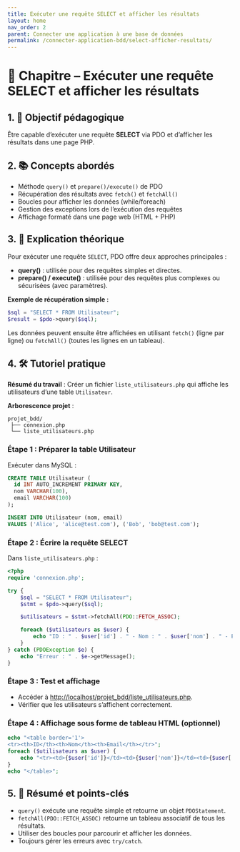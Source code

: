 ```yaml
---
title: Exécuter une requête SELECT et afficher les résultats
layout: home
nav_order: 2
parent: Connecter une application à une base de données
permalink: /connecter-application-bdd/select-afficher-resultats/
---
```



# 📘 Chapitre – Exécuter une requête SELECT et afficher les résultats

## 1. 🎯 Objectif pédagogique

Être capable d’exécuter une requête **SELECT** via PDO et d’afficher les résultats dans une page PHP.

## 2. 📚 Concepts abordés

* Méthode `query()` et `prepare()/execute()` de PDO
* Récupération des résultats avec `fetch()` et `fetchAll()`
* Boucles pour afficher les données (while/foreach)
* Gestion des exceptions lors de l’exécution des requêtes
* Affichage formaté dans une page web (HTML + PHP)

## 3. 🧠 Explication théorique

Pour exécuter une requête `SELECT`, PDO offre deux approches principales :

* **query()** : utilisée pour des requêtes simples et directes.
* **prepare() / execute()** : utilisée pour des requêtes plus complexes ou sécurisées (avec paramètres).

**Exemple de récupération simple :**

```php
$sql = "SELECT * FROM Utilisateur";
$result = $pdo->query($sql);
```

Les données peuvent ensuite être affichées en utilisant `fetch()` (ligne par ligne) ou `fetchAll()` (toutes les lignes en un tableau).

## 4. 🛠 Tutoriel pratique

**Résumé du travail** : Créer un fichier `liste_utilisateurs.php` qui affiche les utilisateurs d’une table `Utilisateur`.

**Arborescence projet** :

```
projet_bdd/
 ├── connexion.php
 └── liste_utilisateurs.php
```

### Étape 1 : Préparer la table Utilisateur

Exécuter dans MySQL :

```sql
CREATE TABLE Utilisateur (
  id INT AUTO_INCREMENT PRIMARY KEY,
  nom VARCHAR(100),
  email VARCHAR(100)
);

INSERT INTO Utilisateur (nom, email)
VALUES ('Alice', 'alice@test.com'), ('Bob', 'bob@test.com');
```

### Étape 2 : Écrire la requête SELECT

Dans `liste_utilisateurs.php` :

```php
<?php
require 'connexion.php';

try {
    $sql = "SELECT * FROM Utilisateur";
    $stmt = $pdo->query($sql);

    $utilisateurs = $stmt->fetchAll(PDO::FETCH_ASSOC);

    foreach ($utilisateurs as $user) {
        echo "ID : " . $user['id'] . " - Nom : " . $user['nom'] . " - Email : " . $user['email'] . "<br>";
    }
} catch (PDOException $e) {
    echo "Erreur : " . $e->getMessage();
}
```

### Étape 3 : Test et affichage

* Accéder à [http://localhost/projet\_bdd/liste\_utilisateurs.php](http://localhost/projet_bdd/liste_utilisateurs.php).
* Vérifier que les utilisateurs s’affichent correctement.

### Étape 4 : Affichage sous forme de tableau HTML (optionnel)

```php
echo "<table border='1'>
<tr><th>ID</th><th>Nom</th><th>Email</th></tr>";
foreach ($utilisateurs as $user) {
    echo "<tr><td>{$user['id']}</td><td>{$user['nom']}</td><td>{$user['email']}</td></tr>";
}
echo "</table>";
```

## 5. 🧾 Résumé et points-clés

* `query()` exécute une requête simple et retourne un objet `PDOStatement`.
* `fetchAll(PDO::FETCH_ASSOC)` retourne un tableau associatif de tous les résultats.
* Utiliser des boucles pour parcourir et afficher les données.
* Toujours gérer les erreurs avec `try/catch`.
